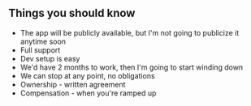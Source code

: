 ## Things you should know
- The app will be publicly available, but I'm not going to publicize it anytime soon
- Full support
- Dev setup is easy
- We'd have 2 months to work, then I'm going to start winding down
- We can stop at any point, no obligations
- Ownership - written agreement
- Compensation - when you're ramped up